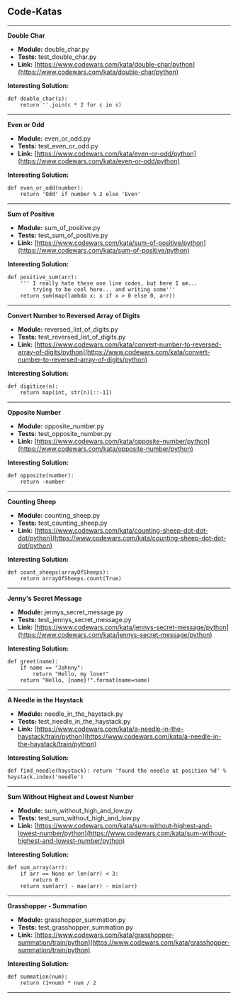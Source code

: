Code-Katas
----------

--------------------
**Double Char**
- **Module:** double_char.py
- **Tests:** test_double_char.py
- **Link:** [https://www.codewars.com/kata/double-char/python](https://www.codewars.com/kata/double-char/python)

**Interesting Solution:**
```
def double_char(s):
    return ''.join(c * 2 for c in s)
```

--------------------
**Even or Odd**
- **Module:** even_or_odd.py
- **Tests:** test_even_or_odd.py
- **Link:** [https://www.codewars.com/kata/even-or-odd/python](https://www.codewars.com/kata/even-or-odd/python)

**Interesting Solution:**
```
def even_or_odd(number):
    return 'Odd' if number % 2 else 'Even'
```

--------------------
**Sum of Positive**
- **Module:** sum_of_positive.py
- **Tests:** test_sum_of_positive.py
- **Link:** [https://www.codewars.com/kata/sum-of-positive/python](https://www.codewars.com/kata/sum-of-positive/python)

**Interesting Solution:**
```
def positive_sum(arr):
    ''' I really hate these one line codes, but here I am...
        trying to be cool here... and writing some'''
    return sum(map(lambda x: x if x > 0 else 0, arr))
```

--------------------
**Convert Number to Reversed Array of Digits**
- **Module:** reversed_list_of_digits.py
- **Tests:** test_reversed_list_of_digits.py
- **Link:** [https://www.codewars.com/kata/convert-number-to-reversed-array-of-digits/python](https://www.codewars.com/kata/convert-number-to-reversed-array-of-digits/python)

**Interesting Solution:**
```
def digitize(n):
    return map(int, str(n)[::-1])
```

--------------------
**Opposite Number**
- **Module:** opposite_number.py
- **Tests:** test_opposite_number.py
- **Link:** [https://www.codewars.com/kata/opposite-number/python](https://www.codewars.com/kata/opposite-number/python)

**Interesting Solution:**
```
def opposite(number):
    return -number
```

--------------------
**Counting Sheep**
- **Module:** counting_sheep.py
- **Tests:** test_counting_sheep.py
- **Link:** [https://www.codewars.com/kata/counting-sheep-dot-dot-dot/python](https://www.codewars.com/kata/counting-sheep-dot-dot-dot/python)

**Interesting Solution:**
```
def count_sheeps(arrayOfSheeps):
    return arrayOfSheeps.count(True)
```

--------------------
**Jenny's Secret Message**
- **Module:** jennys_secret_message.py
- **Tests:** test_jennys_secret_message.py
- **Link:** [https://www.codewars.com/kata/jennys-secret-message/python](https://www.codewars.com/kata/jennys-secret-message/python)

**Interesting Solution:**
```
def greet(name):
    if name == "Johnny":
        return "Hello, my love!"
    return "Hello, {name}!".format(name=name)
```

--------------------
**A Needle in the Haystack**
- **Module:** needle_in_the_haystack.py
- **Tests:** test_needle_in_the_haystack.py
- **Link:** [https://www.codewars.com/kata/a-needle-in-the-haystack/train/python](https://www.codewars.com/kata/a-needle-in-the-haystack/train/python)

**Interesting Solution:**
```
def find_needle(haystack): return 'found the needle at position %d' % haystack.index('needle')
```

--------------------
**Sum Without Highest and Lowest Number**
- **Module:** sum_without_high_and_low.py
- **Tests:** test_sum_without_high_and_low.py
- **Link:** [https://www.codewars.com/kata/sum-without-highest-and-lowest-number/python](https://www.codewars.com/kata/sum-without-highest-and-lowest-number/python)

**Interesting Solution:**
```
def sum_array(arr):
    if arr == None or len(arr) < 3:
        return 0
    return sum(arr) - max(arr) - min(arr)
```

--------------------
**Grasshopper - Summation**
- **Module:** grasshopper_summation.py
- **Tests:** test_grasshopper_summation.py
- **Link:** [https://www.codewars.com/kata/grasshopper-summation/train/python](https://www.codewars.com/kata/grasshopper-summation/train/python)

**Interesting Solution:**
```
def summation(num):
    return (1+num) * num / 2
```

--------------------